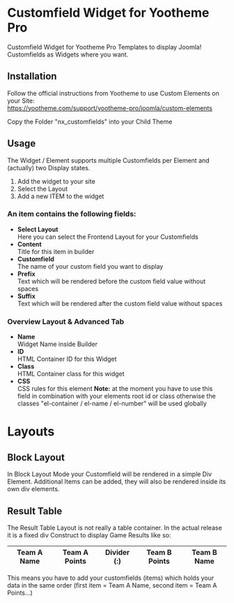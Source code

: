 # Customfield Widget for Yootheme Pro
Customfield Widget for Yootheme Pro Templates to display Joomla! Customfields as Widgets where you want.

## Installation
Follow the official instructions from Yootheme to use Custom Elements on your Site:<br>
https://yootheme.com/support/yootheme-pro/joomla/custom-elements

Copy the Folder "nx_customfields" into your Child Theme

## Usage
The Widget / Element supports multiple Customfields per Element and (actually) two Display states.  
1. Add the widget to your site  
2. Select the Layout  
3. Add a new ITEM to the widget  

### An item contains the following fields: 
* __Select Layout__  
Here you can select the Frontend Layout for your Customfields
* __Content__  
Title for this item in builder  
* __Customfield__  
The name of your custom field you want to display  
* __Prefix__  
Text which will be rendered before the custom field value without spaces  
* __Suffix__  
Text which will be rendered after the custom field value without spaces  

### Overview Layout & Advanced Tab
* __Name__  
Widget Name inside Builder
* __ID__  
HTML Container ID for this Widget
* __Class__  
HTML Container class for this widget
* __CSS__  
CSS rules for this element __Note:__ at the moment you have to use this field in combination with your elements root id or class otherwise the classes "el-container / el-name / el-number" will be used globally

# Layouts
## Block Layout
In Block Layout Mode your Customfield will be rendered in a simple Div Element. Additional Items can be added, they will also be rendered inside its own div elements.

## Result Table
The Result Table Layout is not really a table container. In the actual release it is a fixed div Construct to display Game Results like so:


Team A Name | Team A Points | Divider (:) | Team B Points | Team B Name
--- | --- | --- | --- | ---

This means you have to add your customfields (items) which holds your data in the same order (first item = Team A Name, second item = Team A Points...)
